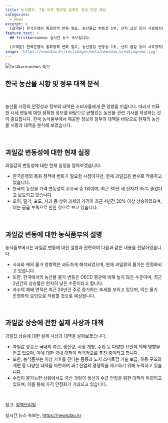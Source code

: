 ```yaml
---
title: 농식품부, 7월 이후 햇과일 출하로 공급 안정 예상
categories:
  - News
excerpt: >
  [요약문] 한국은행의 통화정책 변화 필요, 농산물값 변동성 1위, 산지 급감 등이 사료됐지만, 농식품부는 이를 반박하며 과일 생산 전망이 양호하고 도매가격은 안정화 중임을 설명했다. 가격 변동 등의 문제는 사실이 아니며, 정책에 대한 오해를 막기 위해 균형잡힌 전문가 인터뷰와 정확한 사실 확인이 필요하다.
feature_text: >
  ## firstkoreanews 실시간 뉴스 속보입니다.

  [요약문] 한국은행의 통화정책 변화 필요, 농산물값 변동성 1위, 산지 급감 등이 사료됐지만, 농식품부는 이를 반박하며 과일 생산 전망이 양호하고 도매가격은 안정화 중임을 설명했다. 가격 변동 등의 문제는 사실이 아니며, 정책에 대한 오해를 막기 위해 균형잡힌 전문가 인터뷰와 정확한 사실 확인이 필요하다.
image: 'https://newsdao.kr/res/images/meta/newsdao_breakingnews.jpg'
---
```


<p><img src="https://newsdao.kr/res/images/meta/newsdao_breakingnews.jpg" alt="firstkoreanews 속보" /></p>

<h2 data-ke-size="size26">한국 농산물 시황 및 정부 대책 분석</h2>

<p data-ke-size="size16">&nbsp;</p>

<p>농산물 시장의 안정성과 정부의 대책은 소비자들에게 큰 영향을 미칩니다. 따라서 미묘한 시세 변동에 대한 정확한 정보를 바탕으로 균형있는 농산물 관련 기사를 작성하는 것이 중요합니다. 한국 농식품부에서 제공한 정보와 정부의 대책을 바탕으로 현재의 농산물 시황과 대책을 분석해 보겠습니다.</p>

<p data-ke-size="size16">&nbsp;</p>

<h2 data-ke-size="size26">과일값 변동성에 대한 현재 실정</h2>

<p data-ke-size="size16">과일값의 변동성에 대한 현재 실정을 알아보겠습니다.</p>

<ul>
<li>한국은행의 통화 정책에 변화가 필요한 시점이지만, 현재 과일값은 변수로 작용하고 있습니다.</li>
<li>한국의 농산물 가격 변동성이 주요국 중 1위이며, 최근 30년 새 산지가 35% 줄었다고 보도되고 있습니다.</li>
<li>오이, 딸기, 포도, 사과 등 상위 과채의 가격이 최근 4년간 30% 이상 상승하였으며, 이는 공급 부족으로 인한 것으로 보고 있습니다.</li>
</ul>

<p data-ke-size="size16">&nbsp;</p>

<h2 data-ke-size="size26">과일값 변동에 대한 농식품부의 설명</h2>

<p data-ke-size="size16">농식품부에서는 과일값 변동에 대한 설명과 관련하여 다음과 같은 내용을 전달하였습니다.</p>

<ul>
<li>사과와 배의 물가 영향력은 과도하게 해석되었으며, 현재 과일류의 물가는 안정화되고 있습니다.</li>
<li>또한, 한국에서의 농산물 물가 변동은 OECD 평균에 비해 높지 않은 수준이며, 최근 2년간의 상승률은 현저히 낮은 수준이라고 합니다.</li>
<li>과수의 재배 면적은 최근 20년간 주로 증가하는 추세를 보이고 있으며, 이는 물가 안정화의 요인으로 작용할 것으로 예상됩니다.</li>
</ul>

<p data-ke-size="size16">&nbsp;</p>

<h2 data-ke-size="size26">과일값 상승에 관한 실제 사상과 대책</h2>

<p data-ke-size="size16">과일값 상승에 대한 실제 사상과 대책을 살펴보겠습니다.</p>

<ul>
<li>과일값 상승은 국내외 여건, 생산량, 시장 개방, 수입 등 다양한 요인에 의해 영향을 받고 있으며, 이에 대한 국내 대책이 적극적으로 추진 중이라고 합니다.</li>
<li>또한, 농식품부는 이상 기후를 견디는 품종과 노지 스마트팜 기술 보급, 유통 구조의 개편 등 다양한 대책을 마련하여 과수산업의 경쟁력을 제고하기 위해 노력하고 있습니다.</li>
<li>수입이 불가능한 상황에서도 국산 과일의 생산과 수급 안정을 위한 대책이 마련되고 있으며, 이를 통해 가격 안정화가 기대되고 있습니다.</li>
</ul>

<p data-ke-size="size16">&nbsp;</p>

<p>참고: <a href="www.korea.kr">정책브리핑</a></p>
실시간 뉴스 속보는, <a href="https://newsdao.kr" rel="dofollow">https://newsdao.kr</a>


